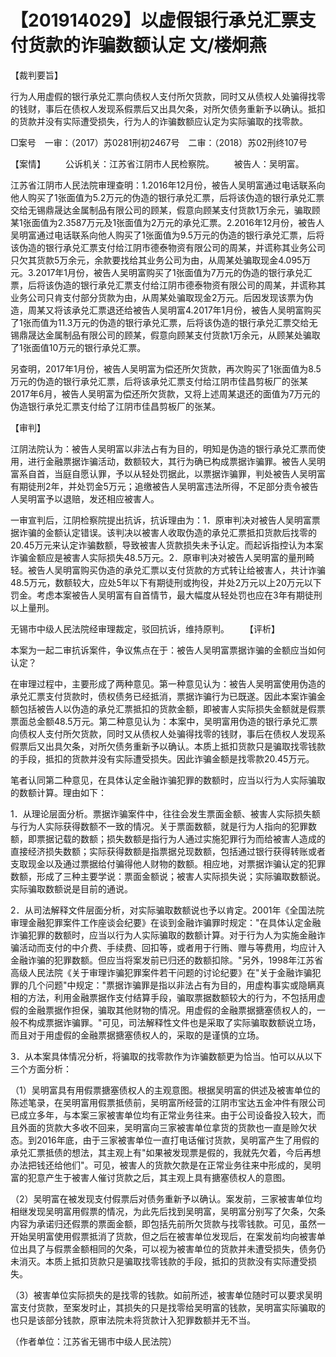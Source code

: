 # 【201914029】以虚假银行承兑汇票支付货款的诈骗数额认定 文/楼炯燕

【裁判要旨】

行为人用虚假的银行承兑汇票向债权人支付所欠货款，同时又从债权人处骗得找零的钱财，事后在债权人发现系假票后又出具欠条，对所欠债务重新予以确认。抵扣的货款并没有实际遭受损失，行为人的诈骗数额应认定为实际骗取的找零款。

□案号　一审：（2017）苏0281刑初2467号　二审：（2018）苏02刑终107号

【案情】 　　公诉机关：江苏省江阴市人民检察院。 　　被告人：吴明富。

江苏省江阴市人民法院审理查明：1.2016年12月份，被告人吴明富通过电话联系向他人购买了1张面值为5.2万元的伪造的银行承兑汇票，后将该伪造的银行承兑汇票交给无锡鼎晟达金属制品有限公司的顾某，假意向顾某支付货款1万余元，骗取顾某1张面值为2.3587万元及1张面值为2万元的承兑汇票。2.2016年12月份，被告人吴明富通过电话联系向他人购买了1张面值为9.5万元的伪造的银行承兑汇票，后将该伪造的银行承兑汇票支付给江阴市德泰物资有限公司的周某，并谎称其业务公司只欠其货款5万余元，余款要找给其业务公司为由，从周某处骗取现金4.095万元。3.2017年1月份，被告人吴明富购买了1张面值为7万元的伪造的银行承兑汇票，后将该伪造的银行承兑汇票支付给江阴市德泰物资有限公司的周某，并谎称其业务公司只肯支付部分货款为由，从周某处骗取现金2万元。后因发现该票为伪造，周某又将该承兑汇票退还给被告人吴明富4.2017年1月份，被告人吴明富购买了1张而值为11.3万元的伪造的银行承兑汇票，后将该伪造的银行承兑汇票交给无锡鼎晟达金属制品有限公司的顾某，假意向顾某支付货款1万余元，从顾某处骗取了1张面值10万元的银行承兑汇票。

另查明，2017年1月份，被告人吴明富为偿还所欠货款，再次购买了1张面值为8.5万元的伪造的银行承兑汇票，后将该承兑汇票支付给江阴市佳昌剪板厂的张某2017年6月，被告人吴明富为偿还所欠货款，又将上述周某退还的面值为7万元的伪造银行承兑汇票支付给了江阴市佳昌剪板厂的张某。

【审判】

江阴法院认为：被告人吴明富以非法占有为目的，明知是伪造的银行承兑汇票而使用，进行金融票据诈骗活动，数额较大，其行为确已构成票据诈骗罪。被告人吴明富系自首，当庭自愿认罪，予以从轻处罚据此，以票据诈骗罪，判处被告人吴明富有期徒刑2年，并处罚金5万元；追缴被告人吴明富违法所得，不足部分责令被告人吴明富予以退赔，发还相应被害人。

一审宣判后，江阴检察院提出抗诉，抗诉理由为：1．原审判决对被告人吴明富票据诈骗的金额认定错误。该判决以被害人收取伪造的承兑汇票抵扣货款后找零的20.45万元来认定诈骗数额，导致被害人货款损失未予认定。而起诉指控认为本案诈骗金额应是被害人实际损失48.5万元。2．原审判决对被告人吴明富的量刑畸轻。被告人吴明富购买伪造的承兑汇票以支付货款的方式转让给被害人，共计诈骗48.5万元，数额较大，应处5年以下有期徒刑或拘役，并处2万元以上20万元以下罚金。考虑本案被告人吴明富有自首情节，最大幅度从轻处罚也应在3年有期徒刑以上量刑。

无锡市中级人民法院经审理裁定，驳回抗诉，维持原判。 　　【评析】

本案为一起二审抗诉案件，争议焦点在于：被告人吴明富票据诈骗的金额应当如何认定？

在审理过程中，主要形成了两种意见。第一种意见认为：被告人吴明富使用伪造的承兑汇票支付货款时，债权债务已经抵消，票据诈骗行为已既遂。因此本案诈骗金额包括被告人以伪造的承兑汇票抵扣的货款金额，即被害人实际损失金额就是假票票面总金额48.5万元。第二种意见认为：本案中，吴明富用伪造的银行承兑汇票向债权人支付所欠货款，同时又从债权人处骗得找零的钱财，事后在债权人发现系假票后又出具欠条，对所欠债务重新予以确认。本质上抵扣货款只是骗取找零钱款的手段，抵扣的货款并没有实际遭受损失。因此诈骗金额是找零款20.45万元。

笔者认同第二种意见，在具体认定金融诈骗犯罪的数额时，应当以行为人实际骗取的数额计算。理由如下：

1．从理论层面分析。票据诈骗案件中，往往会发生票面金额、被害人实际损失额与行为人实际获得数额不一致的情况。关于票面数额，就是行为人指向的犯罪数额，即票据记载的数额；损失数额是指行为人通过实施犯罪行为而给被害人造成的直接经济损失数额；实际获得数额是指票据兑现数额，包括通过银行获得转账或者支取现金以及通过票据给付骗得他人财物的数额。相应地，对票据诈骗认定的犯罪数额，形成了三种主要学说：票面金额说；被害人实际损失说；实际骗取数额说。实际骗取数额说是目前的通说。

2．从司法解释文件层面分析，对实际骗取数额说也予以肯定。2001年《全国法院审理金融犯罪案件工作座谈会纪要》在谈到金融诈骗罪时规定："在具体认定金融诈骗犯罪的数额时，应当以行为人实际骗取的数额计算。对于行为人为实施金融诈骗活动而支付的中介费、手续费、回扣等，或者用于行贿、赠与等费用，均应计入金融诈骗的犯罪数额。但应当将案发前已归还的数额扣除。"另外，1998年江苏省高级人民法院《关于审理诈骗犯罪案件若干问题的讨论纪要》在"关于金融诈骗犯罪的几个问题"中规定："票据诈骗罪是指以非法占有为目的，用虚构事实或隐瞒真相的方法，利用金融票据作支付结算手段，骗取票据数额较大的行为，不包括用虚假的金融票据作担保，骗取其他财物的情况。用虚假的金融票据搪塞债权人的，一般不构成票据诈骗罪。"可见，司法解释性文件也是采取了实际骗取数额说立场，而且对于用虚假的金融票据搪塞债权人的，采取的是谨慎的立场。

3．从本案具体情况分析，将骗取的找零款作为诈骗数额更为恰当。怕可以从以下三个方面分析：

（1）吴明富具有用假票搪塞债权人的主观意图。根据吴明富的供述及被害单位的陈述笔录，在吴明富用假票抵债前，吴明富所经营的江阴市宝达五金冲件有限公司已成立多年，与本案三家被害单位均有正常业务往来。由于公司设备投入较大，而且外面的货款大多收不回来，吴明富向三家被害单位拿货的货款也一直是赊欠状态。到2016年底，由于三家被害单位一直打电话催讨货款，吴明富产生了用假的承兑汇票抵债的想法，其主观上有"如果被发现票是假的，我就先欠着，今后再想办法把钱还给他们"。可见，被害人的货款欠款是在正常业务往来中形成的，吴明富的犯意产生于被害人催讨货款之后，其主观上具有搪塞债权人的意图。

（2）吴明富在被发现支付假票后对债务重新予以确认。案发前，三家被害单位均相继发现吴明富用假票的情况，为此先后找到吴明富，吴明富分别写了欠条，欠条内容为承诺归还假票的票面金额，即包括先前所欠货款与找零钱款。可见，虽然一开始吴明富使用假票抵消了货款，但之后在被害单位发现后，在案发前均向被害单位出具了与假票金额相同的欠条，可以视为被害单位的货款并未遭受损失，债务仍未消灭。本质上抵扣货款只是骗取找零钱款的手段，抵扣的货款没有实际遭受损失。

（3）被害单位实际损失的是找零的钱款。如前所述，被害单位随时可以要求吴明富支付货款，至案发时止，其损失的只是找零给吴明富的钱款，吴明富实际骗取的也只是该部分钱款，原审法院未将货款计入犯罪数额并无不当。

（作者单位：江苏省无锡市中级人民法院）